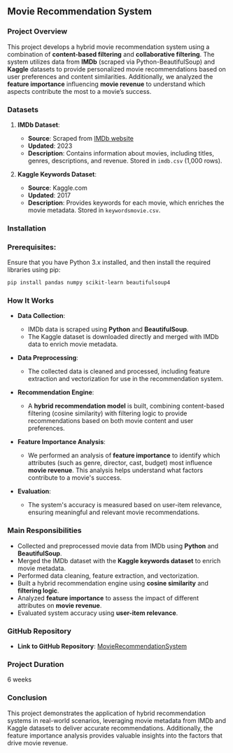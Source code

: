 ## **Movie Recommendation System**

### **Project Overview**

This project develops a hybrid movie recommendation system using a combination of **content-based filtering** and **collaborative filtering**. The system utilizes data from **IMDb** (scraped via Python-BeautifulSoup) and **Kaggle** datasets to provide personalized movie recommendations based on user preferences and content similarities. Additionally, we analyzed the **feature importance** influencing **movie revenue** to understand which aspects contribute the most to a movie’s success.

### **Datasets**

1. **IMDb Dataset**:

   * **Source**: Scraped from [IMDb website](https://www.imdb.com/list/ls098063263/)
   * **Updated**: 2023
   * **Description**: Contains information about movies, including titles, genres, descriptions, and revenue. Stored in `imdb.csv` (1,000 rows).

2. **Kaggle Keywords Dataset**:

   * **Source**: Kaggle.com
   * **Updated**: 2017
   * **Description**: Provides keywords for each movie, which enriches the movie metadata. Stored in `keywordsmovie.csv`.

### **Installation**

### Prerequisites:

Ensure that you have Python 3.x installed, and then install the required libraries using pip:

```bash
pip install pandas numpy scikit-learn beautifulsoup4
```

### **How It Works**

* **Data Collection**:

  * IMDb data is scraped using **Python** and **BeautifulSoup**.
  * The Kaggle dataset is downloaded directly and merged with IMDb data to enrich movie metadata.

* **Data Preprocessing**:

  * The collected data is cleaned and processed, including feature extraction and vectorization for use in the recommendation system.

* **Recommendation Engine**:

  * A **hybrid recommendation model** is built, combining content-based filtering (cosine similarity) with filtering logic to provide recommendations based on both movie content and user preferences.

* **Feature Importance Analysis**:

  * We performed an analysis of **feature importance** to identify which attributes (such as genre, director, cast, budget) most influence **movie revenue**. This analysis helps understand what factors contribute to a movie's success.

* **Evaluation**:

  * The system's accuracy is measured based on user-item relevance, ensuring meaningful and relevant movie recommendations.

### **Main Responsibilities**

* Collected and preprocessed movie data from IMDb using **Python** and **BeautifulSoup**.
* Merged the IMDb dataset with the **Kaggle keywords dataset** to enrich movie metadata.
* Performed data cleaning, feature extraction, and vectorization.
* Built a hybrid recommendation engine using **cosine similarity** and **filtering logic**.
* Analyzed **feature importance** to assess the impact of different attributes on **movie revenue**.
* Evaluated system accuracy using **user-item relevance**.

### **GitHub Repository**

* **Link to GitHub Repository**: [MovieRecommendationSystem](https://github.com/yourusername/MovieRecommendationSystem)

### **Project Duration**

6 weeks

### **Conclusion**

This project demonstrates the application of hybrid recommendation systems in real-world scenarios, leveraging movie metadata from IMDb and Kaggle datasets to deliver accurate recommendations. Additionally, the feature importance analysis provides valuable insights into the factors that drive movie revenue.

